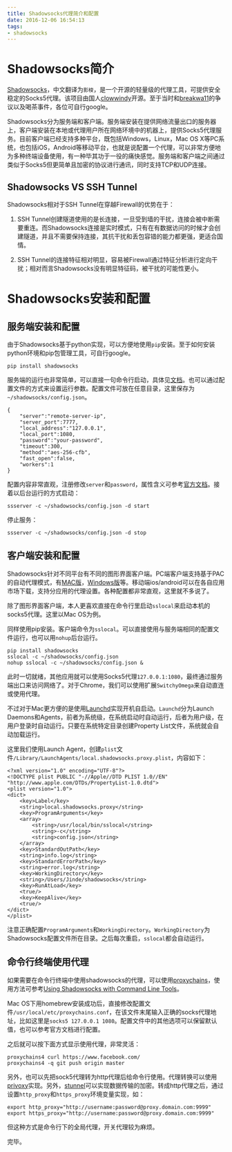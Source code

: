 ```yaml
---
title: Shadowsocks代理简介和配置
date: 2016-12-06 16:54:13
tags: 
- shadowsocks
---
```


# Shadowsocks简介

[Shadowsocks](https://github.com/shadowsocks/shadowsocks)，中文翻译为`影梭`，是一个开源的轻量级的代理工具，可提供安全稳定的Socks5代理。该项目由国人[clowwindy](https://github.com/clowwindy)开源。至于当时和[breakwa11](https://github.com/breakwa11)的争议以及喝茶事件，各位可自行google。

Shadowsocks分为服务端和客户端。服务端安装在提供网络流量出口的服务器上，客户端安装在本地或代理用户所在网络环境中的机器上，提供Socks5代理服务。目前客户端已经支持多种平台，既包括Windows，Linux，Mac OS X等PC系统，也包括iOS，Android等移动平台，也就是说配置一个代理，可以非常方便地为多种终端设备使用，有一种毕其功于一役的痛快感觉。服务端和客户端之间通过类似于Socks5但更简单且加密的协议进行通讯，同时支持TCP和UDP连接。

## Shadowsocks VS SSH Tunnel

Shadowsocks相对于SSH Tunnel在穿越Firewall的优势在于：

1. SSH Tunnel创建隧道使用的是长连接，一旦受到墙的干扰，连接会被中断需要重连。而Shadowsocks连接是实时模式，只有在有数据访问的时候才会创建隧道，并且不需要保持连接，其抗干扰和丢包容错的能力都更强，更适合国情。

2. SSH Tunnel的连接特征相对明显，容易被Firewall通过特征分析进行定向干扰；相对而言Shadowsocks没有明显特征码，被干扰的可能性更小。

# Shadowsocks安装和配置

## 服务端安装和配置

由于Shadowsocks基于python实现，可以方便地使用`pip`安装。至于如何安装python环境和pip包管理工具，可自行google。

```
pip install shadowsocks
```

服务端的运行也非常简单，可以直接一句命令行启动，具体见[文档](https://github.com/shadowsocks/shadowsocks/wiki/Shadowsocks-%E4%BD%BF%E7%94%A8%E8%AF%B4%E6%98%8E)。也可以通过配置文件的方式来设置运行参数。配置文件可放在任意目录，这里保存为`~/shadowsocks/config.json`。

```
{
    "server":"remote-server-ip",
    "server_port":7777,
    "local_address":"127.0.0.1",
    "local_port":1080,
    "password":"your-password",
    "timeout":300,
    "method":"aes-256-cfb",
    "fast_open":false,
    "workers":1
}
```

配置内容非常直观，注册修改`server`和`password`，属性含义可参考[官方文档](https://github.com/shadowsocks/shadowsocks/wiki/Configuration-via-Config-File)。接着以后台运行的方式启动：

```
ssserver -c ~/shadowsocks/config.json -d start
```

停止服务：

```
ssserver -c ~/shadowsocks/config.json -d stop
```

## 客户端安装和配置

Shadowsocks针对不同平台有不同的图形界面客户端。PC端客户端支持基于PAC的自动代理模式，有[MAC版](https://github.com/shadowsocks/shadowsocks-iOS/releases)，[Windows版](https://github.com/shadowsocks/shadowsocks-windows/releases)等。移动端ios/android可以在各自应用市场下载，支持分应用的代理设置。各种配置都非常直观，这里就不多说了。

除了图形界面客户端，本人更喜欢直接在命令行里启动`sslocal`来启动本机的socks5代理。这里以Mac OS为例。

同样使用pip安装。客户端命令为`sslocal`。可以直接使用与服务端相同的配置文件运行，也可以用`nohup`后台运行。

```
pip install shadowsocks
sslocal -c ~/shadowsocks/config.json
nohup sslocal -c ~/shadowsocks/config.json &
```

此时一切就绪，其他应用就可以使用Socks5代理`127.0.0.1:1080`，最终通过服务端出口来访问网络了。对于Chrome，我们可以使用扩展`SwitchyOmega`来自动直连或使用代理。

不过对于Mac更方便的是使用[Launchd](https://developer.apple.com/library/content/documentation/MacOSX/Conceptual/BPSystemStartup/Chapters/CreatingLaunchdJobs.html)实现开机自启动。`Launchd`分为Launch Daemons和Agents，前者为系统级，在系统启动时自动运行，后者为用户级，在用户登录时自动运行。只要在系统特定目录创建Property List文件，系统就会自动加载运行。

这里我们使用Launch Agent，创建`plist`文件`/Library/LaunchAgents/local.shadowsocks.proxy.plist`，内容如下：

```
<?xml version="1.0" encoding="UTF-8"?>
<!DOCTYPE plist PUBLIC "-//Apple//DTD PLIST 1.0//EN" "http://www.apple.com/DTDs/PropertyList-1.0.dtd">
<plist version="1.0">
<dict>
    <key>Label</key>
    <string>local.shadowsocks.proxy</string>
    <key>ProgramArguments</key>
    <array>
        <string>/usr/local/bin/sslocal</string>
        <string>-c</string>
        <string>config.json</string>
    </array>
    <key>StandardOutPath</key>
    <string>info.log</string>
    <key>StandardErrorPath</key>
    <string>error.log</string>
    <key>WorkingDirectory</key>
    <string>/Users/Jinde/shadowsocks</string>
    <key>RunAtLoad</key>
    <true/>
    <key>KeepAlive</key>
    <true/>
</dict>
</plist>
```

注意正确配置`ProgramArguments`和`WorkingDirectory`。`WorkingDirectory`为Shadowsocks配置文件所在目录。之后每次重启，`sslocal`都会自动运行。

## 命令行终端使用代理

如果需要在命令行终端中使用shadowsocks的代理，可以使用[proxychains](https://github.com/rofl0r/proxychains-ng)，使用方法可参考[Using Shadowsocks with Command Line Tools](https://github.com/shadowsocks/shadowsocks/wiki/Using-Shadowsocks-with-Command-Line-Tools)。

Mac OS下用homebrew安装成功后，直接修改配置文件`/usr/local/etc/proxychains.conf`，在该文件末尾输入正确的socks代理地址，比如这里是`socks5 127.0.0.1 1080`。配置文件中的其他选项可以保留默认值，也可以参考官方文档进行配置。

之后就可以按下面方式显示使用代理，非常灵活：

```
proxychains4 curl https://www.facebook.com/
proxychains4 -q git push origin master
```

另外，也可以先把sock5代理转为http代理后给命令行使用。代理转换可以使用[privoxy](http://www.privoxy.org/)实现。另外，[stunnel](https://www.stunnel.org/)可以实现数据传输的加密。转成http代理之后，通过设置`http_proxy`和`https_proxy`环境变量实现，如：

```
export http_proxy="http://username:password@proxy.domain.com:9999"
export https_proxy="http://username:password@proxy.domain.com:9999"
```

但这种方式是命令行下的全局代理，开关代理较为麻烦。

完毕。
